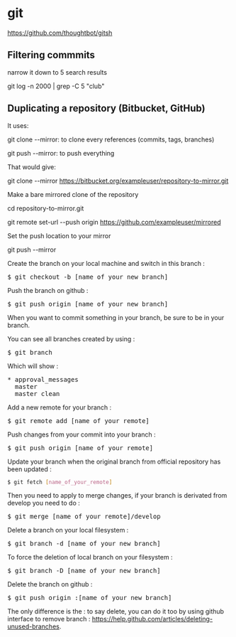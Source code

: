 # git

https://github.com/thoughtbot/gitsh

## Filtering commmits

narrow it down to 5 search results

git log -n 2000 | grep -C 5 "club"


## Duplicating a repository (Bitbucket, GitHub)

It uses:

git clone --mirror: to clone every references (commits, tags, branches)

git push --mirror: to push everything

That would give:

git clone --mirror https://bitbucket.org/exampleuser/repository-to-mirror.git

Make a bare mirrored clone of the repository

cd repository-to-mirror.git

git remote set-url --push origin https://github.com/exampleuser/mirrored

Set the push location to your mirror

git push --mirror



Create the branch on your local machine and switch in this branch : 

<pre>$ git checkout -b [name_of_your_new_branch]</pre>

Push the branch on github : 

<pre>$ git push origin [name_of_your_new_branch]</pre>

When you want to commit something in your branch, be sure to be in your branch.

You can see all branches created by using : 

<pre>$ git branch</pre>

Which will show :

<pre>* approval_messages
  master
  master_clean</pre>

Add a new remote for your branch : 

<pre>$ git remote add [name_of_your_remote] <url></pre>

Push changes from your commit into your branch :

<pre>$ git push origin [name_of_your_remote]</pre>

Update your branch when the original branch from official repository has been updated : 

```sh
$ git fetch [name_of_your_remote]
```
Then you need to apply to merge changes, if your branch is derivated from develop you need to do : 

<pre>$ git merge [name_of_your_remote]/develop</pre>

Delete a branch on your local filesystem : 

<pre>$ git branch -d [name_of_your_new_branch]</pre>

To force the deletion of local branch on your filesystem : 

<pre>$ git branch -D [name_of_your_new_branch]</pre>

Delete the branch on github : 

<pre>$ git push origin :[name_of_your_new_branch]</pre>

The only difference is the : to say delete, you can do it too by using github interface to remove branch : https://help.github.com/articles/deleting-unused-branches.

